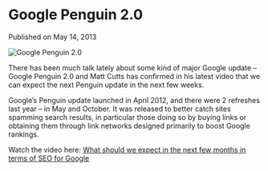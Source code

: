 # Google Penguin 2.0

Published on May 14, 2013

![Google Penguin 2.0](https://www.seocentury.com/blog/wp-content/uploads/2013/05/tumblr_mmsmhxsrTX1rwi7j2o1_500.jpg)

There has been much talk lately about some kind of major Google update – Google Penguin 2.0 and Matt Cutts has confirmed in his latest video that we can expect the next Penguin update in the next few weeks.

Google’s Penguin update launched in April 2012, and there were 2 refreshes last year – in May and October. It was released to better catch sites spamming search results, in particular those doing so by buying links or obtaining them through link networks designed primarily to boost Google rankings.

Watch the video here: [<span class="feed-video-title title yt-uix-contextlink  yt-uix-sessionlink yt-ui-ellipsis yt-ui-ellipsis-2">What should we expect in the next few months in terms of SEO for Google</span>](https://www.youtube.com/watch?v=xQmQeKU25zg "What should we expect in the next few months in terms of SEO for Google?")
